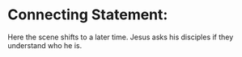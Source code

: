 # Connecting Statement:

Here the scene shifts to a later time. Jesus asks his disciples if they understand who he is.